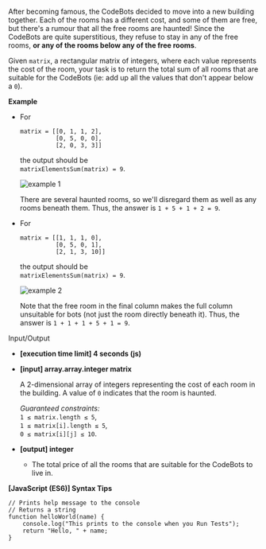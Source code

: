After becoming famous, the CodeBots decided to move into a new building together. Each of
the rooms has a different cost, and some of them are free, but there's a rumour that all
the free rooms are haunted! Since the CodeBots are quite superstitious, they refuse to
stay in any of the free rooms, **or any of the rooms below any of the free rooms**.

Given `matrix`, a rectangular matrix of integers, where each value represents the cost of
the room, your task is to return the total sum of all rooms that are suitable for the
CodeBots (ie: add up all the values that don't appear below a `0`).

**Example**

- For

      matrix = [[0, 1, 1, 2],
                [0, 5, 0, 0],
                [2, 0, 3, 3]]

  the output should be  
  `matrixElementsSum(matrix) = 9`.

  ![example 1](https://codesignal.s3.amazonaws.com/tasks/matrixElementsSum/img/example1.png?_tm=1582038746746)

  There are several haunted rooms, so we'll disregard them as well as any rooms beneath
  them. Thus, the answer is `1 + 5 + 1 + 2 = 9`.

- For

      matrix = [[1, 1, 1, 0],
                [0, 5, 0, 1],
                [2, 1, 3, 10]]

  the output should be  
  `matrixElementsSum(matrix) = 9`.

  ![example 2](https://codesignal.s3.amazonaws.com/tasks/matrixElementsSum/img/example2.png?_tm=1582038747009)

  Note that the free room in the final column makes the full column unsuitable for bots
  (not just the room directly beneath it). Thus, the answer is `1 + 1 + 1 + 5 + 1 = 9`.

Input/Output

- **\[execution time limit\] 4 seconds (js)**

- **\[input\] array.array.integer matrix**

  A 2-dimensional array of integers representing the cost of each room in the building. A
  value of `0` indicates that the room is haunted.

  _Guaranteed constraints:_  
  `1 ≤ matrix.length ≤ 5`,  
  `1 ≤ matrix[i].length ≤ 5`,  
  `0 ≤ matrix[i][j] ≤ 10`.

- **\[output\] integer**

  - The total price of all the rooms that are suitable for the CodeBots to live in.

**\[JavaScript (ES6)\] Syntax Tips**

    // Prints help message to the console
    // Returns a string
    function helloWorld(name) {
        console.log("This prints to the console when you Run Tests");
        return "Hello, " + name;
    }
